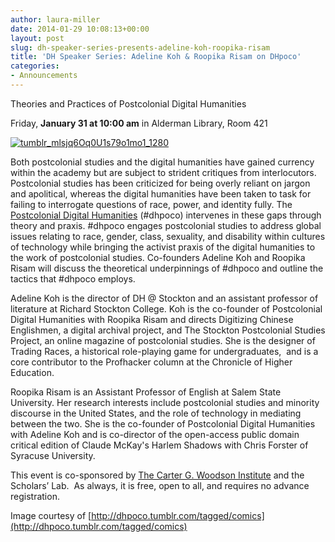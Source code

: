 ```yaml
---
author: laura-miller
date: 2014-01-29 10:08:13+00:00
layout: post
slug: dh-speaker-series-presents-adeline-koh-roopika-risam
title: 'DH Speaker Series: Adeline Koh & Roopika Risam on DHpoco'
categories:
- Announcements
---
```


Theories and Practices of Postcolonial Digital Humanities


Friday, **January 31 at 10:00 am**
in Alderman Library, Room 421

[![tumblr_mlsjq6Oq0U1s79o1mo1_1280](http://static.scholarslab.org/wp-content/uploads/2014/01/tumblr_mlsjq6Oq0U1s79o1mo1_1280-300x186.png)](http://static.scholarslab.org/wp-content/uploads/2014/01/tumblr_mlsjq6Oq0U1s79o1mo1_1280.png)

Both postcolonial studies and the digital humanities have gained currency within the academy but are subject to strident critiques from interlocutors. Postcolonial studies has been criticized for being overly reliant on jargon and apolitical, whereas the digital humanities have been taken to task for failing to interrogate questions of race, power, and identity fully. The [Postcolonial Digital Humanities](http://dhpoco.org/) (#dhpoco) intervenes in these gaps through theory and praxis. #dhpoco engages postcolonial studies to address global issues relating to race, gender, class, sexuality, and disability within cultures of technology while bringing the activist praxis of the digital humanities to the work of postcolonial studies. Co-founders Adeline Koh and Roopika Risam will discuss the theoretical underpinnings of #dhpoco and outline the tactics that #dhpoco employs.

Adeline Koh is the director of DH @ Stockton and an assistant professor of literature at Richard Stockton College. Koh is the co-founder of Postcolonial Digital Humanities with Roopika Risam and directs Digitizing Chinese Englishmen, a digital archival project, and The Stockton Postcolonial Studies Project, an online magazine of postcolonial studies. She is the designer of Trading Races, a historical role-playing game for undergraduates,  and is a core contributor to the Profhacker column at the Chronicle of Higher Education.

Roopika Risam is an Assistant Professor of English at Salem State University. Her research interests include postcolonial studies and minority discourse in the United States, and the role of technology in mediating between the two. She is the co-founder of Postcolonial Digital Humanities with Adeline Koh and is co-director of the open-access public domain critical edition of Claude McKay's Harlem Shadows with Chris Forster of Syracuse University.

This event is co-sponsored by [The Carter G. Woodson Institute](http://artsandsciences.virginia.edu/woodson/index.html) and the Scholars’ Lab.  As always, it is free, open to all, and requires no advance registration.

Image courtesy of [http://dhpoco.tumblr.com/tagged/comics](http://dhpoco.tumblr.com/tagged/comics)
